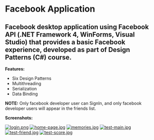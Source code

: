 # Facebook Application
## Facebook desktop application using Facebook API (.NET Framework 4, WinForms, Visual Studio) that provides a basic Facebook experience, developed as part of Design Patterns (C#) course.


**Features:**
- Six Design Patterns 
- Multithreading 
- Serialization
- Data Binding

**NOTE:** Only facebook developer user can SignIn, and only facebook developer users will appear in the friends list. <br>

**Screenshots:** <br>

[![login.png](https://i.postimg.cc/DwtZtNDy/login.png)](https://postimg.cc/mPyB9mB0)
[![home-page.jpg](https://i.postimg.cc/1574KXrF/home-page.jpg)](https://postimg.cc/N5TgsgVG)
[![memories.jpg](https://i.postimg.cc/9MBQwQfr/memories.jpg)](https://postimg.cc/8JjSqDMS)
[![test-main.jpg](https://i.postimg.cc/2y88QNqT/test-main.jpg)](https://postimg.cc/sQqrz84Z)
[![test-friend.jpg](https://i.postimg.cc/85GCC6N2/test-friend.jpg)](https://postimg.cc/bG6PCdGg)
[![test-score.jpg](https://i.postimg.cc/d0r1vBPR/test-score.jpg)](https://postimg.cc/hJ4g1VGh)

